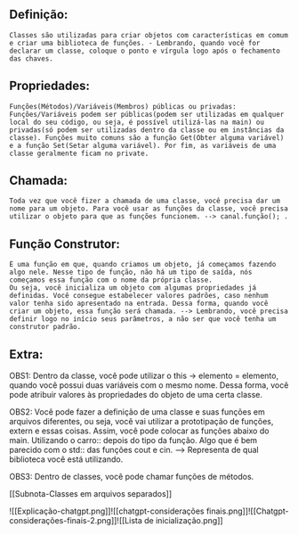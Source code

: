 ## Definição:
	Classes são utilizadas para criar objetos com características em comum e criar uma biblioteca de funções. - Lembrando, quando você for declarar um classe, coloque o ponto e vírgula logo após o fechamento das chaves.
## Propriedades:
	Funções(Métodos)/Variáveis(Membros) públicas ou privadas: Funções/Variáveis podem ser públicas(podem ser utilizadas em qualquer local do seu código, ou seja, é possível utilizá-las na main) ou privadas(só podem ser utilizadas dentro da classe ou em instâncias da classe). Funções muito comuns são a função Get(Obter alguma variável) e a função Set(Setar alguma variável). Por fim, as variáveis de uma classe geralmente ficam no private.

## Chamada:
	Toda vez que você fizer a chamada de uma classe, você precisa dar um nome para um objeto. Para você usar as funções da classe, você precisa utilizar o objeto para que as funções funcionem. --> canal.função(); .
	
## Função Construtor:
	É uma função em que, quando criamos um objeto, já começamos fazendo algo nele. Nesse tipo de função, não há um tipo de saída, nós começamos essa função com o nome da própria classe. 
	Ou seja, você inicializa um objeto com algumas propriedades já definidas. Você consegue estabelecer valores padrões, caso nenhum valor tenha sido apresentado na entrada. Dessa forma, quando você criar um objeto, essa função será chamada. --> Lembrando, você precisa definir logo no início seus parâmetros, a não ser que você tenha um construtor padrão.
	
## Extra:
OBS1: Dentro da classe, você pode utilizar o this -> elemento = elemento, quando você possui duas variáveis com o mesmo nome. Dessa forma, você pode atribuir valores às propriedades do objeto de uma certa classe.

OBS2: Você pode fazer a definição de uma classe e suas funções em arquivos diferentes, ou seja, você vai utilizar a prototipação de funções, extern e essas coisas. Assim, você pode colocar as funções abaixo do main. Utilizando o carro:: depois do tipo da função. Algo que é bem parecido com o std:: das funções cout e cin. --> Representa de qual biblioteca você está utilizando.

OBS3: Dentro de classes, você pode chamar funções de métodos.

[[Subnota-Classes em arquivos separados]] 

![[Explicação-chatgpt.png]]![[chatgpt-considerações finais.png]]![[Chatgpt-considerações-finais-2.png]]![[Lista de inicialização.png]]
